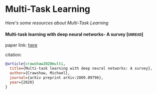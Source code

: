 # Multi-Task Learning
*Here's some resources about Multi-Task Learning*



#### Multi-task learning with deep neural networks- A survey [`UNREAD`]
paper link: [here](https://arxiv.org/pdf/2009.09796)

citation: 
```bibtex
@article{crawshaw2020multi,
  title={Multi-task learning with deep neural networks: A survey},
  author={Crawshaw, Michael},
  journal={arXiv preprint arXiv:2009.09796},
  year={2020}
}
```